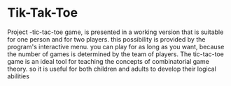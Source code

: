 # Tik-Tak-Toe
Project -tic-tac-toe game, is presented in a working version that is suitable for one person and for two players. 
this possibility is provided by the program's interactive menu. you can play for as long as you want, because the number of games is determined by the team of players. 
The tic-tac-toe game is an ideal tool for teaching the concepts of combinatorial game theory. so it is useful for both children and adults to develop their logical
abilities
